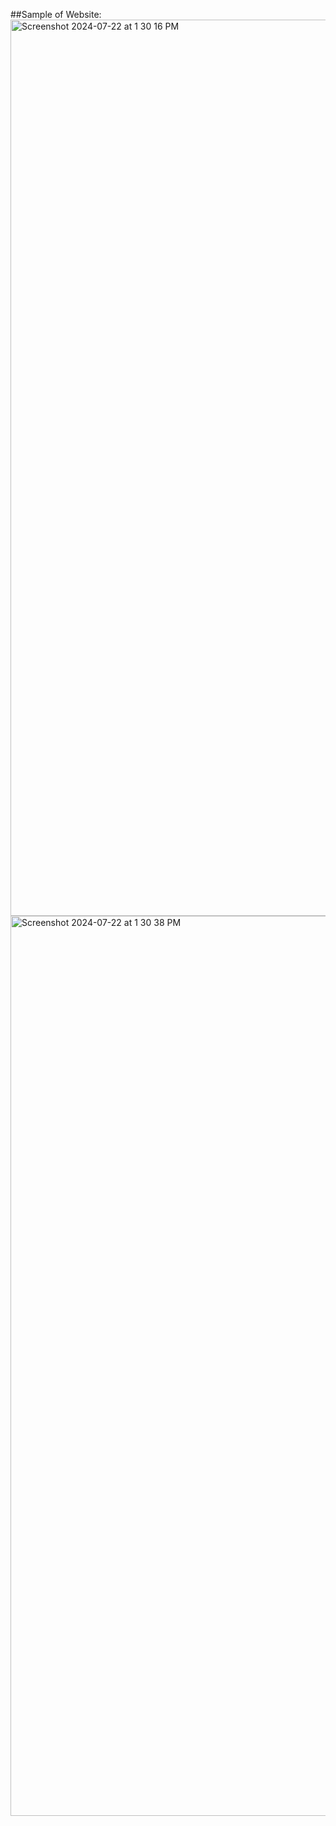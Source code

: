 ##Sample of Website:
<img width="1434" alt="Screenshot 2024-07-22 at 1 30 16 PM" src="https://github.com/user-attachments/assets/f95c4577-3117-4b44-a4a9-ecb0dc95a77a">
<img width="1440" alt="Screenshot 2024-07-22 at 1 30 38 PM" src="https://github.com/user-attachments/assets/16d7c9cd-1440-4bda-9b81-0f7b1d2cfc07">
